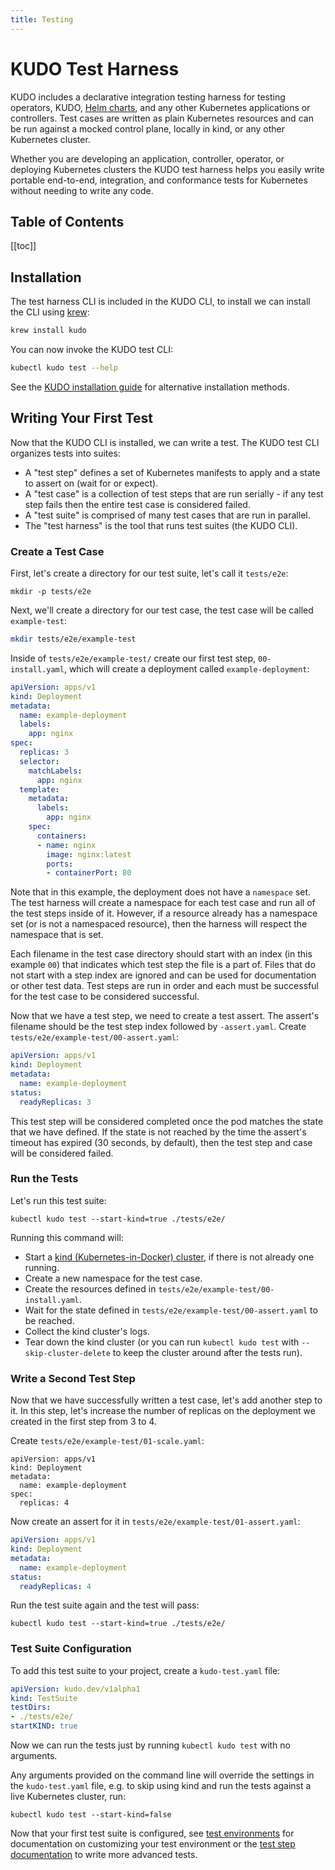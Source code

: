 ```yaml
---
title: Testing
---
```


# KUDO Test Harness

KUDO includes a declarative integration testing harness for testing operators, KUDO, [Helm charts](testing/tips.md#helm-testing), and any other Kubernetes applications or controllers. Test cases are written as plain Kubernetes resources and can be run against a mocked control plane, locally in kind, or any other Kubernetes cluster.

Whether you are developing an application, controller, operator, or deploying Kubernetes clusters the KUDO test harness helps you easily write portable end-to-end, integration, and conformance tests for Kubernetes without needing to write any code.

<h2>Table of Contents</h2>

[[toc]]

## Installation

The test harness CLI is included in the KUDO CLI, to install we can install the CLI using [krew](https://github.com/kubernetes-sigs/krew):

```bash
krew install kudo
```

You can now invoke the KUDO test CLI:

```bash
kubectl kudo test --help
```

See the [KUDO installation guide](cli.md#installation) for alternative installation methods.

## Writing Your First Test

Now that the KUDO CLI is installed, we can write a test. The KUDO test CLI organizes tests into suites:

* A "test step" defines a set of Kubernetes manifests to apply and a state to assert on (wait for or expect).
* A "test case" is a collection of test steps that are run serially - if any test step fails then the entire test case is considered failed.
* A "test suite" is comprised of many test cases that are run in parallel.
* The "test harness" is the tool that runs test suites (the KUDO CLI).

### Create a Test Case

First, let's create a directory for our test suite, let's call it `tests/e2e`:

```
mkdir -p tests/e2e
```

Next, we'll create a directory for our test case, the test case will be called `example-test`:

```bash
mkdir tests/e2e/example-test
```

Inside of `tests/e2e/example-test/` create our first test step, `00-install.yaml`, which will create a deployment called `example-deployment`:

```yaml
apiVersion: apps/v1
kind: Deployment
metadata:
  name: example-deployment
  labels:
    app: nginx
spec:
  replicas: 3
  selector:
    matchLabels:
      app: nginx
  template:
    metadata:
      labels:
        app: nginx
    spec:
      containers:
      - name: nginx
        image: nginx:latest
        ports:
        - containerPort: 80
```

Note that in this example, the deployment does not have a `namespace` set. The test harness will create a namespace for each test case and run all of the test steps inside of it. However, if a resource already has a namespace set (or is not a namespaced resource), then the harness will respect the namespace that is set.

Each filename in the test case directory should start with an index (in this example `00`) that indicates which test step the file is a part of. Files that do not start with a step index are ignored and can be used for documentation or other test data. Test steps are run in order and each must be successful for the test case to be considered successful.

Now that we have a test step, we need to create a test assert. The assert's filename should be the test step index followed by `-assert.yaml`. Create `tests/e2e/example-test/00-assert.yaml`:

```yaml
apiVersion: apps/v1
kind: Deployment
metadata:
  name: example-deployment
status:
  readyReplicas: 3
```

This test step will be considered completed once the pod matches the state that we have defined. If the state is not reached by the time the assert's timeout has expired (30 seconds, by default), then the test step and case will be considered failed.

### Run the Tests

Let's run this test suite:

```
kubectl kudo test --start-kind=true ./tests/e2e/
```

Running this command will:

* Start a [kind (Kubernetes-in-Docker) cluster](https://github.com/kubernetes-sigs/kind), if there is not already one running.
* Create a new namespace for the test case.
* Create the resources defined in `tests/e2e/example-test/00-install.yaml`.
* Wait for the state defined in `tests/e2e/example-test/00-assert.yaml` to be reached.
* Collect the kind cluster's logs.
* Tear down the kind cluster (or you can run `kubectl kudo test` with `--skip-cluster-delete` to keep the cluster around after the tests run).

### Write a Second Test Step

Now that we have successfully written a test case, let's add another step to it. In this step, let's increase the number of replicas on the deployment we created in the first step from 3 to 4.

Create `tests/e2e/example-test/01-scale.yaml`:

```
apiVersion: apps/v1
kind: Deployment
metadata:
  name: example-deployment
spec:
  replicas: 4
```

Now create an assert for it in `tests/e2e/example-test/01-assert.yaml`:

```yaml
apiVersion: apps/v1
kind: Deployment
metadata:
  name: example-deployment
status:
  readyReplicas: 4
```

Run the test suite again and the test will pass:

```
kubectl kudo test --start-kind=true ./tests/e2e/
```

### Test Suite Configuration

To add this test suite to your project, create a `kudo-test.yaml` file:

```yaml
apiVersion: kudo.dev/v1alpha1
kind: TestSuite
testDirs:
- ./tests/e2e/
startKIND: true
```

Now we can run the tests just by running `kubectl kudo test` with no arguments.

Any arguments provided on the command line will override the settings in the `kudo-test.yaml` file, e.g. to skip using kind and run the tests against a live Kubernetes cluster, run:

```
kubectl kudo test --start-kind=false
```

Now that your first test suite is configured, see [test environments](testing/test-environments.md) for documentation on customizing your test environment or the [test step documentation](testing/steps.md) to write more advanced tests.
